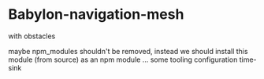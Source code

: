 # Babylon-navigation-mesh
with obstacles 

maybe npm_modules shouldn't be removed, instead we should install this module (from source) as an npm module ... some tooling configuration time-sink